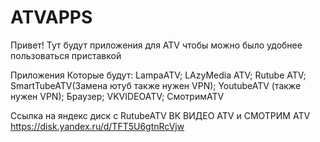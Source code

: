 # ATVAPPS
Привет! Тут будут приложения для ATV чтобы можно было удобнее пользоваться приставкой

Приложения Которые будут: LampaATV; LAzyMedia ATV; Rutube ATV; SmartTubeATV(Замена ютуб также нужен VPN); YoutubeATV (также нужен VPN); Браузер; VKVIDEOATV; СмотримATV



Ссылка на яндекс диск с RutubeATV ВК ВИДЕО ATV и СМОТРИМ ATV  https://disk.yandex.ru/d/TFT5U6gtnRcVjw
